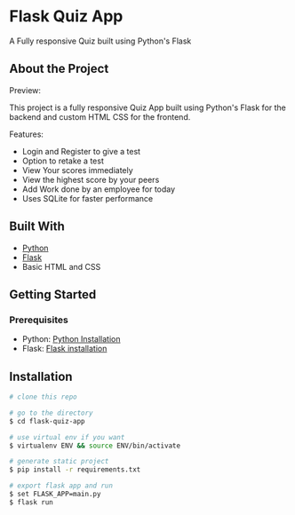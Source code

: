 # Flask Quiz App

A Fully responsive Quiz built using Python's Flask

## About the Project

Preview:

This project is a fully responsive Quiz App built using Python's Flask for the backend and custom HTML CSS for the frontend.

Features:
- Login and Register to give a test
- Option to retake a test
- View Your scores immediately
- View the highest score by your peers
- Add Work done by an employee for today
- Uses SQLite for faster performance


## Built With
- [Python](https://www.python.org/)
- [Flask](https://flask.palletsprojects.com/en/2.0.x/)
- Basic HTML and CSS

## Getting Started

### Prerequisites

- Python: [Python Installation](https://www.python.org/downloads/)
- Flask: [Flask installation](https://flask.palletsprojects.com/en/2.0.x/installation/)

## Installation


```bash
# clone this repo

# go to the directory
$ cd flask-quiz-app

# use virtual env if you want
$ virtualenv ENV && source ENV/bin/activate

# generate static project
$ pip install -r requirements.txt

# export flask app and run
$ set FLASK_APP=main.py
$ flask run










